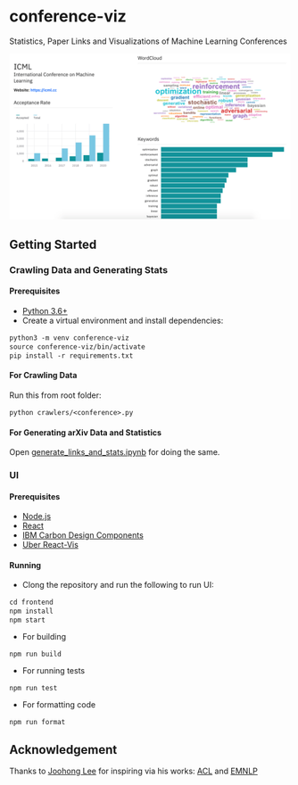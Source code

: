# conference-viz
Statistics, Paper Links and Visualizations of Machine Learning Conferences 

![Artwork](artwork.png)

## Getting Started

### Crawling Data and Generating Stats

#### Prerequisites
- [Python 3.6+](https://www.python.org)
- Create a virtual environment and install dependencies:
```
python3 -m venv conference-viz
source conference-viz/bin/activate
pip install -r requirements.txt
```

#### For Crawling Data
Run this from root folder:
```
python crawlers/<conference>.py
```

#### For Generating arXiv Data and Statistics
Open [generate_links_and_stats.ipynb](generate_links_and_stats.ipynb) for doing the same.

### UI

#### Prerequisites
- [Node.js](https://nodejs.org)
- [React](https://reactjs.org)
- [IBM Carbon Design Components](https://react.carbondesignsystem.com/?path=/story/*)
- [Uber React-Vis](https://uber.github.io/react-vis/)

#### Running
- Clong the repository and run the following to run UI:
```
cd frontend
npm install
npm start
```
- For building
```
npm run build
```
- For running tests
```
npm run test
```
- For formatting code
```
npm run format
```

## Acknowledgement
Thanks to [Joohong Lee](http://github.com/roomylee) for inspiring via his works: [ACL](https://github.com/roomylee/ACL-2020-Papers) and [EMNLP](https://github.com/roomylee/EMNLP-2019-Papers)